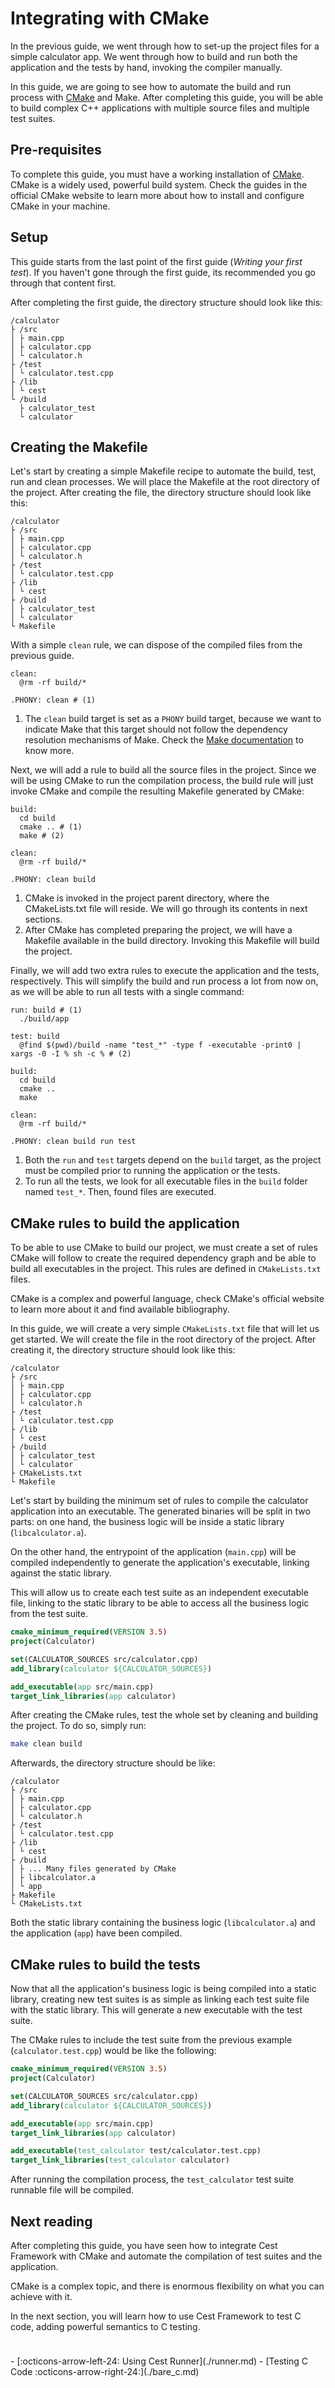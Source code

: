 # Integrating with CMake

In the previous guide, we went through how to set-up the project files for a simple calculator app. We went through how to build and run both the application and the tests by hand, invoking the compiler manually.

In this guide, we are going to see how to automate the build and run process with [CMake](https://cmake.org/) and Make. After completing this guide, you will be able to build complex C++ applications with multiple source files and multiple test suites.

## Pre-requisites

To complete this guide, you must have a working installation of [CMake](https://cmake.org/). CMake is a widely used, powerful build system. Check the guides in the official CMake website to learn more about how to install and configure CMake in your machine.

## Setup

This guide starts from the last point of the first guide (_Writing your first test_). If you haven't gone through the first guide, its recommended you go through that content first.

After completing the first guide, the directory structure should look like this:

```title="Directory structure"
/calculator
├ /src
│ ├ main.cpp
│ ├ calculator.cpp
│ └ calculator.h
├ /test
│ └ calculator.test.cpp
├ /lib
│ └ cest
└ /build
  ├ calculator_test
  └ calculator
```

## Creating the Makefile

Let's start by creating a simple Makefile recipe to automate the build, test, run and clean processes. We will place the Makefile at the root directory of the project. After creating the file, the directory structure should look like this:

```title="Directory structure"
/calculator
├ /src
│ ├ main.cpp
│ ├ calculator.cpp
│ └ calculator.h
├ /test
│ └ calculator.test.cpp
├ /lib
│ └ cest
├ /build
│ ├ calculator_test
│ └ calculator
└ Makefile
```

With a simple `clean` rule, we can dispose of the compiled files from the previous guide.

```make title="Rule to clean build files"
clean:
  @rm -rf build/*

.PHONY: clean # (1)
```

1. The `clean` build target is set as a `PHONY` build target, because we want to indicate Make that this target should not follow the dependency resolution mechanisms of Make. Check the [Make documentation](https://www.gnu.org/software/make/manual/html_node/Phony-Targets.html) to know more.

Next, we will add a rule to build all the source files in the project. Since we will be using CMake to run the compilation process, the build rule will just invoke CMake and compile the resulting Makefile generated by CMake:

```make title="Rule to build the project"
build:
  cd build
  cmake .. # (1)
  make # (2)

clean:
  @rm -rf build/*

.PHONY: clean build
```

1. CMake is invoked in the project parent directory, where the CMakeLists.txt file will reside. We will go through its contents in next sections.
2. After CMake has completed preparing the project, we will have a Makefile available in the build directory. Invoking this Makefile will build the project.

Finally, we will add two extra rules to execute the application and the tests, respectively. This will simplify the build and run process a lot from now on, as we will be able to run all tests with a single command:

```make title="Rules to run the application and tests"
run: build # (1)
  ./build/app

test: build
  @find $(pwd)/build -name "test_*" -type f -executable -print0 | xargs -0 -I % sh -c % # (2)

build:
  cd build
  cmake ..
  make

clean:
  @rm -rf build/*

.PHONY: clean build run test
```

1. Both the `run` and `test` targets depend on the `build` target, as the project must be compiled prior to running the application or the tests.
2. To run all the tests, we look for all executable files in the `build` folder named `test_*`. Then, found files are executed.

## CMake rules to build the application

To be able to use CMake to build our project, we must create a set of rules CMake will follow to create the required dependency graph and be able to build all executables in the project. This rules are defined in `CMakeLists.txt` files.

CMake is a complex and powerful language, check CMake's official website to learn more about it and find available bibliography.

In this guide, we will create a very simple `CMakeLists.txt` file that will let us get started. We will create the file in the root directory of the project. After creating it, the directory structure should look like this:

```title="Directory structure"
/calculator
├ /src
│ ├ main.cpp
│ ├ calculator.cpp
│ └ calculator.h
├ /test
│ └ calculator.test.cpp
├ /lib
│ └ cest
├ /build
│ ├ calculator_test
│ └ calculator
├ CMakeLists.txt
└ Makefile
```

Let's start by building the minimum set of rules to compile the calculator application into an executable. The generated binaries will be split in two parts: on one hand, the business logic will be inside a static library (`libcalculator.a`).

On the other hand, the entrypoint of the application (`main.cpp`) will be compiled independently to generate the application's executable, linking against the static library.

This will allow us to create each test suite as an independent executable file, linking to the static library to be able to access all the business logic from the test suite.

```cmake title="Basic rules to generate the library and application"
cmake_minimum_required(VERSION 3.5)
project(Calculator)

set(CALCULATOR_SOURCES src/calculator.cpp)
add_library(calculator ${CALCULATOR_SOURCES})

add_executable(app src/main.cpp)
target_link_libraries(app calculator)
```

After creating the CMake rules, test the whole set by cleaning and building the project. To do so, simply run:
```bash
make clean build
```


Afterwards, the directory structure should be like:

```title="Directory structure"
/calculator
├ /src
│ ├ main.cpp
│ ├ calculator.cpp
│ └ calculator.h
├ /test
│ └ calculator.test.cpp
├ /lib
│ └ cest
├ /build
│ ├ ... Many files generated by CMake
│ ├ libcalculator.a
│ └ app
├ Makefile
└ CMakeLists.txt
```

Both the static library containing the business logic (`libcalculator.a`) and the application (`app`) have been compiled.

## CMake rules to build the tests

Now that all the application's business logic is being compiled into a static library, creating new test suites is as simple as linking each test suite file with the static library. This will generate a new executable with the test suite.

The CMake rules to include the test suite from the previous example (`calculator.test.cpp`) would be like the following:

```cmake title="Rules to build all the project's binaries"
cmake_minimum_required(VERSION 3.5)
project(Calculator)

set(CALCULATOR_SOURCES src/calculator.cpp)
add_library(calculator ${CALCULATOR_SOURCES})

add_executable(app src/main.cpp)
target_link_libraries(app calculator)

add_executable(test_calculator test/calculator.test.cpp)
target_link_libraries(test_calculator calculator)
```

After running the compilation process, the `test_calculator` test suite runnable file will be compiled.

## Next reading

After completing this guide, you have seen how to integrate Cest Framework with CMake and automate the compilation of test suites and the application.

CMake is a complex topic, and there is enormous flexibility on what you can achieve with it.

In the next section, you will learn how to use Cest Framework to test C code, adding powerful semantics to C testing.

<div class="grid cards" style="padding-top: 24px" markdown>
- [:octicons-arrow-left-24: Using Cest Runner](./runner.md)
- [Testing C Code :octicons-arrow-right-24:](./bare_c.md)
</div>
